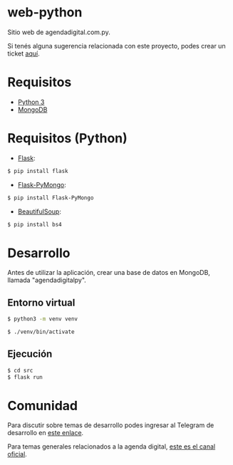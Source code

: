 # web-python

Sitio web de agendadigital.com.py.

Si tenés alguna sugerencia relacionada con este proyecto, podes crear un ticket [aquí](https://github.com/agendadigitalpy/web-python/issues/new).

# Requisitos

* [Python 3](https://www.python.org/downloads/)
* [MongoDB](https://www.mongodb.com/)

# Requisitos (Python)

* [Flask](http://flask.pocoo.org/):

```bash
$ pip install flask
```

* [Flask-PyMongo](https://flask-pymongo.readthedocs.io/en/latest/):

```bash
$ pip install Flask-PyMongo
```

* [BeautifulSoup](https://www.crummy.com/software/BeautifulSoup/):

```bash
$ pip install bs4
```

# Desarrollo

Antes de utilizar la aplicación, crear una base de datos en MongoDB, llamada "agendadigitalpy".

## Entorno virtual

```bash
$ python3 -m venv venv
```

```bash
$ ./venv/bin/activate
```

## Ejecución

```bash
$ cd src
$ flask run
```

# Comunidad

Para discutir sobre temas de desarrollo podes ingresar al Telegram de desarrollo en [este enlace](https://t.me/agendadigitalpydev).

Para temas generales relacionados a la agenda digital, [este es el canal oficial](https://t.me/agendadigitalpy).

